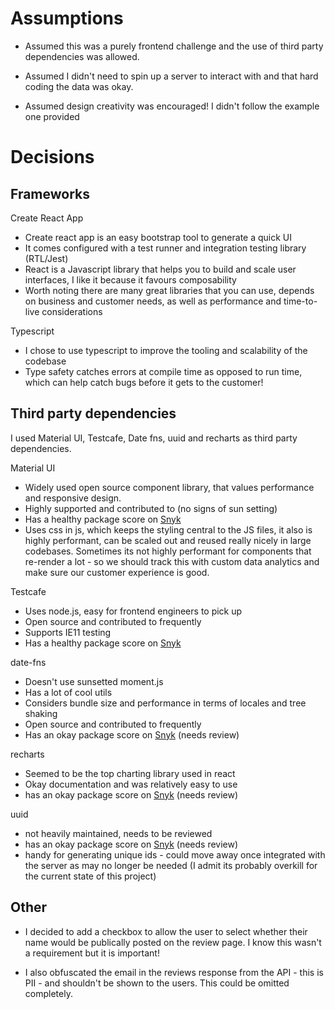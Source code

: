# Assumptions

- Assumed this was a purely frontend challenge and the use of third party dependencies was allowed.

- Assumed I didn't need to spin up a server to interact with and that hard coding the data was okay.

- Assumed design creativity was encouraged! I didn't follow the example one provided

# Decisions

## Frameworks

Create React App

- Create react app is an easy bootstrap tool to generate a quick UI
- It comes configured with a test runner and integration testing library (RTL/Jest)
- React is a Javascript library that helps you to build and scale user interfaces, I like it because it favours composability
- Worth noting there are many great libraries that you can use, depends on business and customer needs, as well as performance and time-to-live considerations

Typescript

- I chose to use typescript to improve the tooling and scalability of the codebase
- Type safety catches errors at compile time as opposed to run time, which can help catch bugs before it gets to the customer!

## Third party dependencies

I used Material UI, Testcafe, Date fns, uuid and recharts as third party dependencies.

Material UI

- Widely used open source component library, that values performance and responsive design.
- Highly supported and contributed to (no signs of sun setting)
- Has a healthy package score on [Snyk](https://snyk.io/advisor/npm-package/@mui/material)
- Uses css in js, which keeps the styling central to the JS files, it also is highly performant, can be scaled out and reused really nicely in large codebases. Sometimes its not highly performant for components that re-render a lot - so we should track this with custom data analytics and make sure our customer experience is good.

Testcafe

- Uses node.js, easy for frontend engineers to pick up
- Open source and contributed to frequently
- Supports IE11 testing
- Has a healthy package score on [Snyk](https://snyk.io/advisor/npm-package/testcafe)

date-fns

- Doesn't use sunsetted moment.js
- Has a lot of cool utils
- Considers bundle size and performance in terms of locales and tree shaking
- Open source and contributed to frequently
- Has an okay package score on [Snyk](https://snyk.io/advisor/npm-package/date-fns) (needs review)

recharts

- Seemed to be the top charting library used in react
- Okay documentation and was relatively easy to use
- has an okay package score on [Snyk](https://snyk.io/advisor/npm-package/recharts) (needs review)

uuid

- not heavily maintained, needs to be reviewed
- has an okay package score on [Snyk](https://snyk.io/advisor/npm-package/recharts) (needs review)
- handy for generating unique ids - could move away once integrated with the server as may no longer be needed (I admit its probably overkill for the current state of this project)

## Other

- I decided to add a checkbox to allow the user to select whether their name would be publically posted on the review page. I know this wasn't a requirement but it is important!

- I also obfuscated the email in the reviews response from the API - this is PII - and shouldn't be shown to the users. This could be omitted completely.
